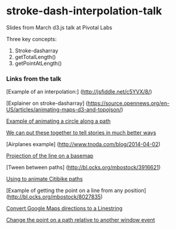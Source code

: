 # stroke-dash-interpolation-talk
Slides from March d3.js talk at Pivotal Labs

Three key concepts:

1. Stroke-dasharray
2. getTotalLength()
3. getPointAtLength()

### Links from the talk

[Example of an interpolation:] (http://jsfiddle.net/c5YVX/8/)

[Explainer on stroke-dasharray] (https://source.opennews.org/en-US/articles/animating-maps-d3-and-topojson/)


[Example of animating a circle along a path](index2.html)

[We can put these together to tell stories in much better ways](http://www.nytimes.com/newsgraphics/2013/10/13/russia/)


[Airplanes example] (http://www.tnoda.com/blog/2014-04-02)


[Projection of the line on a basemap](http://zevross.com/blog/2014/09/30/use-the-amazing-d3-library-to-animate-a-path-on-a-leaflet-map/)

[Tween between paths] (http://bl.ocks.org/mbostock/3916621)

[Using to animate Citibike paths](citibike-explorer.herokuapp.com)

[Example of getting the point on a line from any position] (http://bl.ocks.org/mbostock/8027835)

[Convert Google Maps directions to a Linestring](http://zevross.com/blog/2014/09/23/convert-google-directions-to-geojson-points-or-polylines/)

[Change the point on a path relative to another window event](http://www.nytimes.com/interactive/2014/12/09/science/space/curiosity-rover-28-months-on-mars.html)

